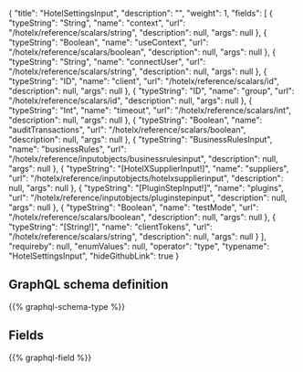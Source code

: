 {
  "title": "HotelSettingsInput",
  "description": "",
  "weight": 1,
  "fields": [
    {
      "typeString": "String",
      "name": "context",
      "url": "/hotelx/reference/scalars/string",
      "description": null,
      "args": null
    },
    {
      "typeString": "Boolean",
      "name": "useContext",
      "url": "/hotelx/reference/scalars/boolean",
      "description": null,
      "args": null
    },
    {
      "typeString": "String",
      "name": "connectUser",
      "url": "/hotelx/reference/scalars/string",
      "description": null,
      "args": null
    },
    {
      "typeString": "ID",
      "name": "client",
      "url": "/hotelx/reference/scalars/id",
      "description": null,
      "args": null
    },
    {
      "typeString": "ID",
      "name": "group",
      "url": "/hotelx/reference/scalars/id",
      "description": null,
      "args": null
    },
    {
      "typeString": "Int",
      "name": "timeout",
      "url": "/hotelx/reference/scalars/int",
      "description": null,
      "args": null
    },
    {
      "typeString": "Boolean",
      "name": "auditTransactions",
      "url": "/hotelx/reference/scalars/boolean",
      "description": null,
      "args": null
    },
    {
      "typeString": "BusinessRulesInput",
      "name": "businessRules",
      "url": "/hotelx/reference/inputobjects/businessrulesinput",
      "description": null,
      "args": null
    },
    {
      "typeString": "[HotelXSupplierInput!]",
      "name": "suppliers",
      "url": "/hotelx/reference/inputobjects/hotelxsupplierinput",
      "description": null,
      "args": null
    },
    {
      "typeString": "[PluginStepInput!]",
      "name": "plugins",
      "url": "/hotelx/reference/inputobjects/pluginstepinput",
      "description": null,
      "args": null
    },
    {
      "typeString": "Boolean",
      "name": "testMode",
      "url": "/hotelx/reference/scalars/boolean",
      "description": null,
      "args": null
    },
    {
      "typeString": "[String!]",
      "name": "clientTokens",
      "url": "/hotelx/reference/scalars/string",
      "description": null,
      "args": null
    }
  ],
  "requireby": null,
  "enumValues": null,
  "operator": "type",
  "typename": "HotelSettingsInput",
  "hideGithubLink": true
}
## GraphQL schema definition

{{% graphql-schema-type %}}

## Fields

{{% graphql-field %}}
